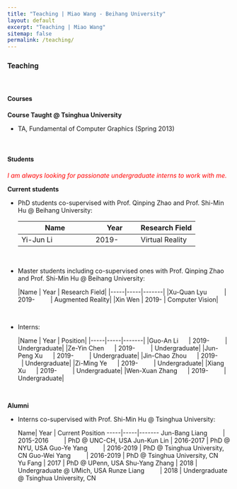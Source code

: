 ```yaml
---
title: "Teaching | Miao Wang - Beihang University"
layout: default
excerpt: "Teaching | Miao Wang"
sitemap: false
permalink: /teaching/
---
```


<div><h3 style="font-family: 'aleSC', Helvetica Neue,Source Sans Pro,Arial"><b>Teaching</b></h3></div>

<br/>

<div><h4 style="font-family: 'aleSC', Helvetica Neue,Source Sans Pro,Arial"><b>Courses</b></h4></div>

**Course Taught @ Tsinghua University**

* TA, Fundamental of Computer Graphics (Spring 2013)

<br/>

<h4 style="font-family:'aleSC',  Helvetica Neue,Source Sans Pro,Arial"><b>Students</b></h4>

<p style="color:red;"> <i>I am always looking for passionate undergraduate interns to work with me. </i></p>

<!-- *I am always looking for passionate undergraduate interns to work with me.* -->

**Current students**

+ PhD students co-supervised with Prof. Qinping Zhao and Prof. Shi-Min Hu @ Beihang University:



	|Name | Year | Research Field|
	|-----|-----|-------|
	|Yi-Jun Li  &nbsp;&nbsp;&nbsp;&nbsp; &nbsp;&nbsp; &nbsp;&nbsp;&nbsp;&nbsp; &nbsp;&nbsp; &nbsp;&nbsp;| 2019-&nbsp;&nbsp; &nbsp;&nbsp; &nbsp;&nbsp; | Virtual Reality|



<br>

+ Master students including co-supervised ones with Prof. Qinping Zhao and Prof. Shi-Min Hu @ Beihang University:




	|Name | Year | Research Field|
|-----|-----|-------|
|Xu-Quan Lyu &nbsp;&nbsp; &nbsp;&nbsp; &nbsp;&nbsp; | 2019-&nbsp;&nbsp; &nbsp;&nbsp; &nbsp;&nbsp; | Augmented Reality|
|Xin Wen | 2019- | Computer Vision|


<br>


+ Interns:

	|Name | Year | Position|
|-----|-----|-------|
|Guo-An Li &nbsp;&nbsp;&nbsp;&nbsp; | 2019- &nbsp;&nbsp; &nbsp;&nbsp; &nbsp;&nbsp;| Undergraduate|
|Ze-Yin Chen &nbsp;&nbsp;&nbsp;&nbsp; | 2019- &nbsp;&nbsp; &nbsp;&nbsp; &nbsp;&nbsp;| Undergraduate|
|Jun-Peng Xu &nbsp;&nbsp;&nbsp;&nbsp; | 2019- &nbsp;&nbsp; &nbsp;&nbsp; &nbsp;&nbsp;| Undergraduate|
|Jin-Chao Zhou &nbsp;&nbsp;&nbsp;&nbsp; | 2019- &nbsp;&nbsp; &nbsp;&nbsp; &nbsp;&nbsp;| Undergraduate|
|Zi-Ming Ye &nbsp;&nbsp;&nbsp;&nbsp; | 2019- &nbsp;&nbsp; &nbsp;&nbsp; &nbsp;&nbsp;| Undergraduate|
|Xiang Xu &nbsp;&nbsp;&nbsp;&nbsp; | 2019- &nbsp;&nbsp; &nbsp;&nbsp; &nbsp;&nbsp;| Undergraduate|
|Wen-Xuan Zhang &nbsp;&nbsp;&nbsp;&nbsp; | 2019- &nbsp;&nbsp; &nbsp;&nbsp; &nbsp;&nbsp;| Undergraduate|

<br>






**Alumni**

+ Interns co-supervised with Prof. Shi-Min Hu @ Tsinghua University:



	Name| Year | Current Position 
-----|-----|-------
Jun-Bang Liang&nbsp;&nbsp; &nbsp;&nbsp; &nbsp;&nbsp; | 2015-2016&nbsp;&nbsp; &nbsp;&nbsp; &nbsp;&nbsp; | PhD @ UNC-CH, USA 
Jun-Kun Lin | 2016-2017 | PhD @ NYU, USA
Guo-Ye Yang&nbsp;&nbsp; &nbsp;&nbsp; &nbsp;&nbsp; | 2016-2019 | PhD @ Tsinghua University, CN
Guo-Wei Yang&nbsp;&nbsp; &nbsp;&nbsp; &nbsp;&nbsp; | 2016-2019 | PhD @ Tsinghua University, CN  
Yu Fang | 2017 | PhD @ UPenn, USA 
Shu-Yang Zhang | 2018 | Undergraduate @ UMich, USA 
Runze Liang&nbsp;&nbsp; &nbsp;&nbsp; &nbsp;&nbsp; | 2018 | Undergraduate @ Tsinghua University, CN



<br/>






<!-- * Jun-Bang Liang, undergraduate intern, Tsinghua University, 2014-2015. Currently a PhD candidate at UNC-CH, United States.
* Jin-Kun Lin, undergraduate intern, Tsinghua University, 2016-2017. 
* Yu Fang, undergraduate intern, Tsinghua University, 2017. Currently a PhD candidate at University of Pennsylvania, United States.
* Shu-Yang Zhang, undergraduate intern, University of Michigan, United States, summer 2018. -->

<!-- Our overarching goal is to explore and understand new quantum states of electronic matter on the atomic scale. To do so, we use and develop novel spectroscopic-imaging scanning tunneling microscopy (SI-STM) tools to visualize the relevant quantum mechanical degrees of freedom.

Questions of interest include: (i), How does the Mott state collapse upon doping and how is this related to the complex phase diagram of high-temperature superconductors? (ii), What is the strange metal phase seen in correlated electron systems? Is this an exotic long-range entangled state? What is the mechanism of dissipation in that state? (iii), Why is the transition temperature in high-temperature superconductors so high? 
 
![]({{ site.url }}{{ site.baseurl }}/images/respic/layers_real.jpg){: style="width: 300px; float: right; border: 10px"}

Currently, our instrument of choice  is SI-STM.  State-of-the-art SI-STM measures an array of tunneling spectra on a given sample, registered to the atomic sites with picometer precision. Each is proportional to the local density of states at a given location. Ideally, the recorded spectra are so tightly packed that the measurement yields a three-dimensional mapping of the local density of states as a function of locations and energy. This is shown on the image on the right-hand side (10x10 nm2), and its Fourier transform, below.

The quantum materials which we will investigate encapsulate some of the great unsolved mysteries of physics. They include high-temperature superconductors, quantum-critical compounds, graphene, and topological electronic matter that can be used for error-resistant quantum computing.

![]({{ site.url }}{{ site.baseurl }}/images/respic/layers_fft.jpg){: style="width: 300px; float: left; border: 10px"}

A main goal is to use modern technology to build the new instrumentation needed to understand these quantum materials. I learned my trade in [Seamus Davis’ SI-STM lab](http://davisgroup.lassp.cornell.edu/) and with [Felix Baumberger](http://dpmc.unige.ch/gr_baumberger/index.html), and later moved as an [ETH fellow](http://www.ethfellows.ethz.ch/) to [Andreas Wallraff’s qudev lab](http://www.qudev.ethz.ch/) where we investigated coupled cavity arrays in circuit QED. This allowed me to learn new techniques such as high frequency measurements, low temperature noise-free amplification, and quantum-limited measurements. The goal is to combine these with SI-STM.

This will enable the instrumental capabilities to visualize the different quantum mechanical degrees of freedom needed to understand next-generation quantum materials. STM will be the main method, but we use different spectroscopic-imaging techniques to visualize not only the topography, but also the density of states, spins, and other degrees of freedom hidden below the surface.
 -->